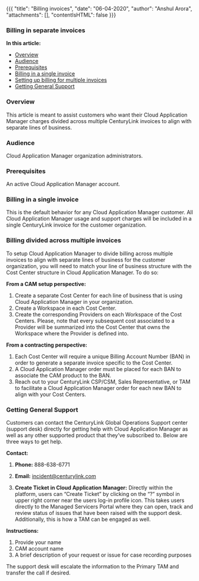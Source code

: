 {{{
"title": "Billing invoices",
"date": "06-04-2020",
"author": "Anshul Arora",
"attachments": [],
"contentIsHTML": false
}}}

### Billing in separate invoices

**In this article:**

* [Overview](#overview)
* [Audience](#audience)
* [Prerequisites](#prerequisites)
* [Billing in a single invoice](#billing-in-a-single-invoice)
* [Setting up billing for multiple invoices](#setting-up-billing-for-multiple-invoices)
* [Getting General Support](#getting-general-support)

### Overview

This article is meant to assist customers who want their Cloud Application Manager charges divided across multiple CenturyLink invoices to align with separate lines of business.

### Audience

Cloud Application Manager organization administrators.

### Prerequisites

An active Cloud Application Manager account.

### Billing in a single invoice

This is the default behavior for any Cloud Application Manager customer. All Cloud Application Manager usage and support charges will be included in a single CenturyLink invoice for the customer organization.

### Billing divided across multiple invoices

To setup Cloud Application Manager to divide billing across multiple invoices to align with separate lines of business for the customer organization, you will need to match your line of business structure with the Cost Center structure in Cloud Application Manager.
To do so:

**From a CAM setup perspective:**
1.	Create a separate Cost Center for each line of business that is using Cloud Application Manager in your organization.
2.	Create a Workspace in each Cost Center.
3.	Create the corresponding Providers on each Workspace of the Cost Centers. Please, note that every subsequent cost associated to a Provider will be summarized into the Cost Center that owns the Workspace where the Provider is defined into.

**From a contracting perspective:**
1.	Each Cost Center will require a unique Billing Account Number (BAN) in order to generate a separate invoice specific to the Cost Center.
2.	A Cloud Application Manager order must be placed for each BAN to associate the CAM product to the BAN.
3.	Reach out to your CenturyLink CSP/CSM, Sales Representative, or TAM to facilitate a Cloud Application Manager order for each new BAN to align with your Cost Centers. 


### Getting General Support

Customers can contact the CenturyLink Global Operations Support center (support desk) directly for getting help with Cloud Application Manager as well as any other supported product that they’ve subscribed to.  Below are three ways to get help.

**Contact:**

1. **Phone:** 888-638-6771

2. **Email:** incident@centurylink.com

3. **Create Ticket in Cloud Application Manager:** Directly within the platform, users can “Create Ticket” by clicking on the “?” symbol in upper right corner near the users log-in profile icon.  This takes users directly to the Managed Servicers Portal where they can open, track and review status of issues that have been raised with the support desk.  Additionally, this is how a TAM can be engaged as well.

**Instructions:**

1. Provide your name
2. CAM account name
3. A brief description of your request or issue for case recording purposes

The support desk will escalate the information to the Primary TAM and transfer the call if desired.

